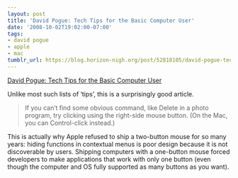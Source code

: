 ```yaml
---
layout: post
title: 'David Pogue: Tech Tips for the Basic Computer User'
date: '2008-10-02T19:02:00-07:00'
tags:
- david pogue
- apple
- mac
tumblr_url: https://blog.horizon-nigh.org/post/52818105/david-pogue-tech-tips-for-the-basic-computer-user
---
```

[David Pogue: Tech Tips for the Basic Computer User](http://pogue.blogs.nytimes.com/2008/10/02/tech-tips-for-the-basic-computer-user/)  

Unlike most such lists of ‘tips’, this is a surprisingly good article.

> If you can’t find some obvious command, like Delete in a photo program, try clicking using the right-side mouse button. (On the Mac, you can Control-click instead.)

This is actually why Apple refused to ship a two-button mouse for so many years: hiding functions in contextual menus is poor design because it is not discoverable by users. Shipping computers with a one-button mouse forced developers to make applications that work with only one button (even though the computer and OS fully supported as many buttons as you want).

